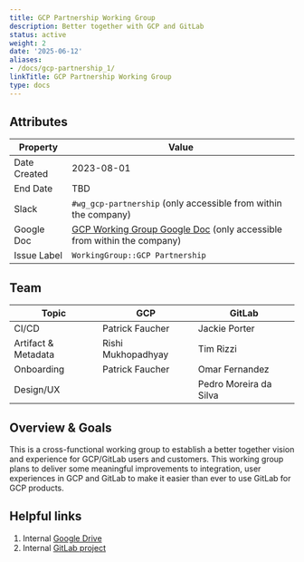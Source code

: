 ```yaml
---
title: GCP Partnership Working Group
description: Better together with GCP and GitLab
status: active
weight: 2
date: '2025-06-12'
aliases:
- /docs/gcp-partnership_1/
linkTitle: GCP Partnership Working Group
type: docs
---
```


## Attributes

| Property        | Value           |
|-----------------|-----------------|
| Date Created    | 2023-08-01     |
| End Date        | TBD             |
| Slack           | `#wg_gcp-partnership` (only accessible from within the company) |
| Google Doc      | [GCP Working Group Google Doc](https://docs.google.com/document/d/1vGVxKYv0r808iLq3LyoyHg0tRNiT_vDrvr7RGJugg-c/edit?usp=sharing) (only accessible from within the company) |
| Issue Label     | `WorkingGroup::GCP Partnership` |

## Team

| Topic | GCP | GitLab |
| --- | --- | --- |
| CI/CD | Patrick Faucher | Jackie Porter |
| Artifact & Metadata | Rishi Mukhopadhyay | Tim Rizzi |
| Onboarding | Patrick Faucher | Omar Fernandez |
| Design/UX |  | Pedro Moreira da Silva |

## Overview & Goals

This is a cross-functional working group to establish a better together vision and experience for GCP/GitLab users and customers. This working group plans to deliver some meaningful improvements to integration, user experiences in GCP and GitLab to make it easier than ever to use GitLab for GCP products.

## Helpful links

1. Internal [Google Drive](https://drive.google.com/drive/u/0/folders/1OC7zdMWFkiRUD7psxYsNS8yikvQLwbh1)
1. Internal [GitLab project](https://gitlab.com/gitlab-com/alliances/google/console-integration/)
